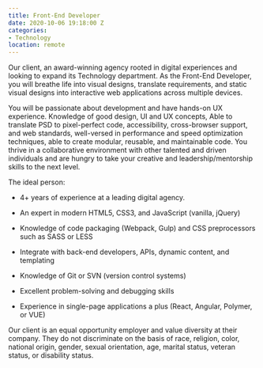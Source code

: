 ```yaml
---
title: Front-End Developer
date: 2020-10-06 19:18:00 Z
categories:
- Technology
location: remote
---
```


Our client, an award-winning agency rooted in digital experiences and looking to expand its Technology department. As the Front-End Developer, you will breathe life into visual designs, translate requirements, and static visual designs into interactive web applications across multiple devices.

You will be passionate about development and have hands-on UX experience. Knowledge of good design, UI and UX concepts, Able to translate PSD to pixel-perfect code, accessibility, cross-browser support, and web standards, well-versed in performance and speed optimization techniques, able to create modular, reusable, and maintainable code. You thrive in a collaborative environment with other talented and driven individuals and are hungry to take your creative and leadership/mentorship skills to the next level.

The ideal person:

* 4+ years of experience at a leading digital agency.

* An expert in modern HTML5, CSS3, and JavaScript (vanilla, jQuery)

* Knowledge of code packaging (Webpack, Gulp) and CSS preprocessors such as SASS or LESS

* Integrate with back-end developers, APIs, dynamic content, and templating 

* Knowledge of Git or SVN (version control systems)

* Excellent problem-solving and debugging skills

* Experience in single-page applications a plus (React, Angular, Polymer, or VUE)


Our client is an equal opportunity employer and value diversity at their company. They do not discriminate on the basis of race, religion, color, national origin, gender, sexual orientation, age, marital status, veteran status, or disability status.